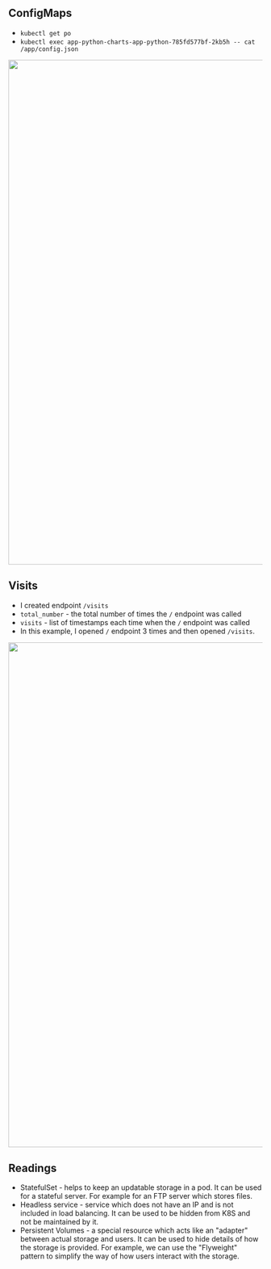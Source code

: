 ## ConfigMaps

- `kubectl get po`
- `kubectl exec app-python-charts-app-python-785fd577bf-2kb5h -- cat /app/config.json`

<p float="left">
<img width="1000" src="https://user-images.githubusercontent.com/49106163/203129825-d1328dfc-a4a8-408b-afc7-e6071e8a96c7.png"/>
</p>

## Visits

- I created endpoint `/visits`
- `total_number` - the total number of times the `/` endpoint was called
- `visits` - list of timestamps each time when the `/` endpoint was called
- In this example, I opened `/` endpoint 3 times and then opened `/visits`.

<p float="left">
<img width="1000" src="https://user-images.githubusercontent.com/49106163/203141665-9e6009e1-2bf7-4e92-a646-5fe37262108e.png"/>
</p>

## Readings

- StatefulSet - helps to keep an updatable storage in a pod.
  It can be used for a stateful server. For example for an FTP server
  which stores files.
- Headless service - service which does not have an IP and is not included in
  load balancing. It can be used to be hidden from K8S and not be maintained by it.
- Persistent Volumes - a special resource which acts like an "adapter" between
  actual storage and users. It can be used to hide details of how the storage is
  provided. For example, we can use the "Flyweight" pattern to simplify the way
  of how users interact with the storage.
